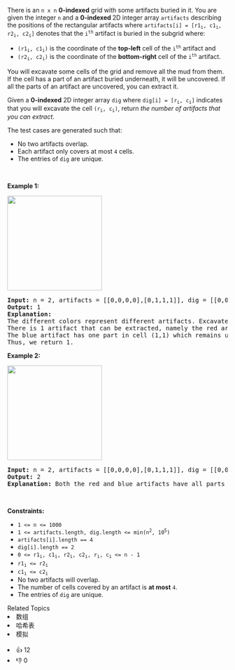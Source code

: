 <p>There is an <code>n x n</code> <strong>0-indexed</strong> grid with some artifacts buried in it. You are given the integer <code>n</code> and a <strong>0-indexed </strong>2D integer array <code>artifacts</code> describing the positions of the rectangular artifacts where <code>artifacts[i] = [r1<sub>i</sub>, c1<sub>i</sub>, r2<sub>i</sub>, c2<sub>i</sub>]</code> denotes that the <code>i<sup>th</sup></code> artifact is buried in the subgrid where:</p>

<ul>
	<li><code>(r1<sub>i</sub>, c1<sub>i</sub>)</code> is the coordinate of the <strong>top-left</strong> cell of the <code>i<sup>th</sup></code> artifact and</li>
	<li><code>(r2<sub>i</sub>, c2<sub>i</sub>)</code> is the coordinate of the <strong>bottom-right</strong> cell of the <code>i<sup>th</sup></code> artifact.</li>
</ul>

<p>You will excavate some cells of the grid and remove all the mud from them. If the cell has a part of an artifact buried underneath, it will be uncovered. If all the parts of an artifact are uncovered, you can extract it.</p>

<p>Given a <strong>0-indexed</strong> 2D integer array <code>dig</code> where <code>dig[i] = [r<sub>i</sub>, c<sub>i</sub>]</code> indicates that you will excavate the cell <code>(r<sub>i</sub>, c<sub>i</sub>)</code>, return <em>the number of artifacts that you can extract</em>.</p>

<p>The test cases are generated such that:</p>

<ul>
	<li>No two artifacts overlap.</li>
	<li>Each artifact only covers at most <code>4</code> cells.</li>
	<li>The entries of <code>dig</code> are unique.</li>
</ul>

<p>&nbsp;</p>
<p><strong>Example 1:</strong></p>
<img alt="" src="https://assets.leetcode.com/uploads/2019/09/16/untitled-diagram.jpg" style="width: 216px; height: 216px;" />
<pre>
<strong>Input:</strong> n = 2, artifacts = [[0,0,0,0],[0,1,1,1]], dig = [[0,0],[0,1]]
<strong>Output:</strong> 1
<strong>Explanation:</strong> 
The different colors represent different artifacts. Excavated cells are labeled with a &#39;D&#39; in the grid.
There is 1 artifact that can be extracted, namely the red artifact.
The blue artifact has one part in cell (1,1) which remains uncovered, so we cannot extract it.
Thus, we return 1.
</pre>

<p><strong>Example 2:</strong></p>
<img alt="" src="https://assets.leetcode.com/uploads/2019/09/16/untitled-diagram-1.jpg" style="width: 216px; height: 216px;" />
<pre>
<strong>Input:</strong> n = 2, artifacts = [[0,0,0,0],[0,1,1,1]], dig = [[0,0],[0,1],[1,1]]
<strong>Output:</strong> 2
<strong>Explanation:</strong> Both the red and blue artifacts have all parts uncovered (labeled with a &#39;D&#39;) and can be extracted, so we return 2. 
</pre>

<p>&nbsp;</p>
<p><strong>Constraints:</strong></p>

<ul>
	<li><code>1 &lt;= n &lt;= 1000</code></li>
	<li><code>1 &lt;= artifacts.length, dig.length &lt;= min(n<sup>2</sup>, 10<sup>5</sup>)</code></li>
	<li><code>artifacts[i].length == 4</code></li>
	<li><code>dig[i].length == 2</code></li>
	<li><code>0 &lt;= r1<sub>i</sub>, c1<sub>i</sub>, r2<sub>i</sub>, c2<sub>i</sub>, r<sub>i</sub>, c<sub>i</sub> &lt;= n - 1</code></li>
	<li><code>r1<sub>i</sub> &lt;= r2<sub>i</sub></code></li>
	<li><code>c1<sub>i</sub> &lt;= c2<sub>i</sub></code></li>
	<li>No two artifacts will overlap.</li>
	<li>The number of cells covered by an artifact is <strong>at most</strong> <code>4</code>.</li>
	<li>The entries of <code>dig</code> are unique.</li>
</ul>
<div><div>Related Topics</div><div><li>数组</li><li>哈希表</li><li>模拟</li></div></div><br><div><li>👍 12</li><li>👎 0</li></div>